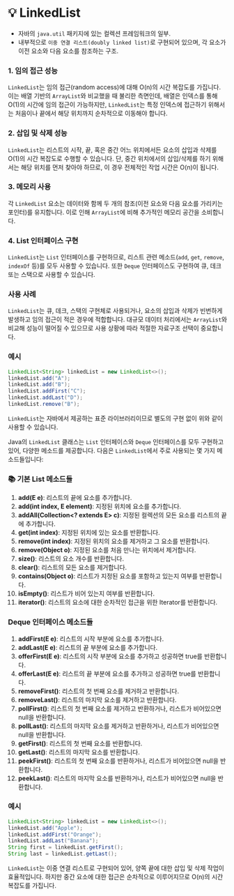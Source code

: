 # 💡 LinkedList
- 자바의 `java.util` 패키지에 있는 컬렉션 프레임워크의 일부.
- 내부적으로 ```이중 연결 리스트(doubly linked list)```로 구현되어 있으며, 각 요소가 이전 요소와 다음 요소를 참조하는 구조.

### 1. 임의 접근 성능
`LinkedList`는 임의 접근(random access)에 대해 O(n)의 시간 복잡도를 가집니다. 이는 배열 기반의 `ArrayList`와 비교했을 때 불리한 측면인데, 배열은 인덱스를 통해 O(1)의 시간에 임의 접근이 가능하지만, `LinkedList`는 특정 인덱스에 접근하기 위해서는 처음이나 끝에서 해당 위치까지 순차적으로 이동해야 합니다.

### 2. 삽입 및 삭제 성능
`LinkedList`는 리스트의 시작, 끝, 혹은 중간 어느 위치에서든 요소의 삽입과 삭제를 O(1)의 시간 복잡도로 수행할 수 있습니다. 단, 중간 위치에서의 삽입/삭제를 하기 위해서는 해당 위치를 먼저 찾아야 하므로, 이 경우 전체적인 작업 시간은 O(n)이 됩니다.

### 3. 메모리 사용
각 `LinkedList` 요소는 데이터와 함께 두 개의 참조(이전 요소와 다음 요소를 가리키는 포인터)를 유지합니다. 이로 인해 `ArrayList`에 비해 추가적인 메모리 공간을 소비합니다.

### 4. List 인터페이스 구현
`LinkedList`는 `List` 인터페이스를 구현하므로, 리스트 관련 메소드(`add`, `get`, `remove`, `indexOf` 등)를 모두 사용할 수 있습니다. 또한 `Deque` 인터페이스도 구현하여 큐, 데크 또는 스택으로 사용할 수 있습니다.

### 사용 사례
`LinkedList`는 큐, 데크, 스택의 구현체로 사용되거나, 요소의 삽입과 삭제가 빈번하게 발생하고 임의 접근이 적은 경우에 적합합니다. 대규모 데이터 처리에서는 `ArrayList`와 비교해 성능이 떨어질 수 있으므로 사용 상황에 따라 적절한 자료구조 선택이 중요합니다.

### 예시
```java
LinkedList<String> linkedList = new LinkedList<>();
linkedList.add("A");
linkedList.add("B");
linkedList.addFirst("C");
linkedList.addLast("D");
linkedList.remove("B");
```

`LinkedList`는 자바에서 제공하는 표준 라이브러리이므로 별도의 구현 없이 위와 같이 사용할 수 있습니다.  

Java의 `LinkedList` 클래스는 `List` 인터페이스와 `Deque` 인터페이스를 모두 구현하고 있어, 다양한 메소드를 제공합니다. 다음은 `LinkedList`에서 주로 사용되는 몇 가지 메소드들입니다:

### 📚 기본 List 메소드들

1. **add(E e)**: 리스트의 끝에 요소를 추가합니다.
2. **add(int index, E element)**: 지정된 위치에 요소를 추가합니다.
3. **addAll(Collection<? extends E> c)**: 지정된 컬렉션의 모든 요소를 리스트의 끝에 추가합니다.
4. **get(int index)**: 지정된 위치에 있는 요소를 반환합니다.
5. **remove(int index)**: 지정된 위치의 요소를 제거하고 그 요소를 반환합니다.
6. **remove(Object o)**: 지정된 요소를 처음 만나는 위치에서 제거합니다.
7. **size()**: 리스트의 요소 개수를 반환합니다.
8. **clear()**: 리스트의 모든 요소를 제거합니다.
9. **contains(Object o)**: 리스트가 지정된 요소를 포함하고 있는지 여부를 반환합니다.
10. **isEmpty()**: 리스트가 비어 있는지 여부를 반환합니다.
11. **iterator()**: 리스트의 요소에 대한 순차적인 접근을 위한 Iterator를 반환합니다.

### Deque 인터페이스 메소드들

1. **addFirst(E e)**: 리스트의 시작 부분에 요소를 추가합니다.
2. **addLast(E e)**: 리스트의 끝 부분에 요소를 추가합니다.
3. **offerFirst(E e)**: 리스트의 시작 부분에 요소를 추가하고 성공하면 true를 반환합니다.
4. **offerLast(E e)**: 리스트의 끝 부분에 요소를 추가하고 성공하면 true를 반환합니다.
5. **removeFirst()**: 리스트의 첫 번째 요소를 제거하고 반환합니다.
6. **removeLast()**: 리스트의 마지막 요소를 제거하고 반환합니다.
7. **pollFirst()**: 리스트의 첫 번째 요소를 제거하고 반환하거나, 리스트가 비어있으면 null을 반환합니다.
8. **pollLast()**: 리스트의 마지막 요소를 제거하고 반환하거나, 리스트가 비어있으면 null을 반환합니다.
9. **getFirst()**: 리스트의 첫 번째 요소를 반환합니다.
10. **getLast()**: 리스트의 마지막 요소를 반환합니다.
11. **peekFirst()**: 리스트의 첫 번째 요소를 반환하거나, 리스트가 비어있으면 null을 반환합니다.
12. **peekLast()**: 리스트의 마지막 요소를 반환하거나, 리스트가 비어있으면 null을 반환합니다.

### 예시
```java
LinkedList<String> linkedList = new LinkedList<>();
linkedList.add("Apple");
linkedList.addFirst("Orange");
linkedList.addLast("Banana");
String first = linkedList.getFirst();
String last = linkedList.getLast();
```

`LinkedList`는 이중 연결 리스트로 구현되어 있어, 양쪽 끝에 대한 삽입 및 삭제 작업이 효율적입니다. 하지만 중간 요소에 대한 접근은 순차적으로 이루어지므로 O(n)의 시간 복잡도를 가집니다.
